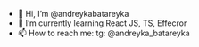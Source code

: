- 👋 Hi, I’m @andreykabatareyka
- 🌱 I’m currently learning React JS, TS, Effecror
- 📫 How to reach me: tg: @andreyka_batareyka

<!---
andreykabatareyka/andreykabatareyka is a ✨ special ✨ repository because its `README.md` (this file) appears on your GitHub profile.
You can click the Preview link to take a look at your changes.
--->
